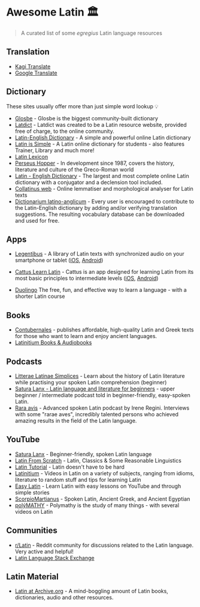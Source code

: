 # Awesome Latin 🏛️

> A curated list of some *egregius* Latin language resources

## Translation 

- [Kagi Translate](https://translate.kagi.com/)
- [Google Translate](https://translate.google.com/)

## Dictionary

These sites usually offer more than just simple word lookup 💡

- [Glosbe](https://glosbe.com/en/la) - Glosbe is the biggest community-built dictionary
- [Latdict](https://www.latin-dictionary.net/) - Latdict was created to be a Latin resource website, provided free of charge, to the online community.
- [Latin-English Dictionary](https://www.latin-english.com/) - A simple and powerful online Latin dictionary
- [Latin is Simple](https://www.latin-is-simple.com/en/) - A Latin online dictionary for students - also features Trainer, Library and much more!
- [Latin Lexicon](https://latinlexicon.org/search_english.php)
- [Perseus Hopper](https://www.perseus.tufts.edu/hopper/) - In development since 1987, covers the history, literature and culture of the Greco-Roman world
- [Latin - English Dictionary](https://www.online-latin-dictionary.com/) - The largest and most complete online Latin dictionary with a conjugator and a declension tool included.
- [Collatinus web](https://outils.biblissima.fr/en/collatinus-web/index.php) - Online lemmatiser and morphological analyser for Latin texts
- [Dictionarium latino-anglicum](https://la-en.dict.cc/) - Every user is encouraged to contribute to the Latin-English dictionary by adding and/or verifying translation suggestions. The resulting vocabulary database can be downloaded and used for free.

## Apps

- [Legentibus](https://latinitium.com/legentibus) - A library of Latin texts with synchronized audio on your smartphone or tablet ([iOS](https://apps.apple.com/us/app/legentibus-learn-latin/id1545335612#?platform=iphone), [Android](https://play.google.com/store/apps/details?id=app.legentibus.shelf)) 

- [Cattus Learn Latin](https://cattus.app/) - Cattus is an app designed for learning Latin from its most basic principles to intermediate levels ([iOS](https://apps.apple.com/gb/app/cattus-learn-latin/id1549661920), [Android](https://play.google.com/store/apps/details?id=com.cattuslatin.cattus_app&hl=en-US))

- [Duolingo](https://www.duolingo.com/) The free, fun, and effective way to learn a language - with a shorter Latin course

## Books

- [Contubernales](https://contubernalesbooks.com/) - publishes affordable, high-quality Latin and Greek texts for those who want to learn and enjoy ancient languages.
- [Latinitium Books & Audiobooks](https://store.latinitium.com/) 

## Podcasts

- [Litterae Latinae Simplices](https://podcasters.spotify.com/pod/show/litterae-latinae) - Learn about the history of Latin literature while practising your spoken Latin comprehension (beginner)
- [Satura Lanx - Latin language and literature for beginners](https://podcasters.spotify.com/pod/show/satura-lanx) - upper beginner / intermediate podcast told in beginner-friendly, easy-spoken Latin.
- [Rara avis](https://podcasters.spotify.com/pod/show/rara-avis-podcast) - Advanced spoken Latin podcast by Irene Regini. Interviews with some "rarae aves", incredibly talented persons who achieved amazing results in the field of the Latin language.

## YouTube

- [Satura Lanx](https://www.youtube.com/@SaturaLanx) - Beginner-friendly, spoken Latin language
- [Latin From Scratch](https://www.youtube.com/@latinfromscratch) - Latin, Classics & Some Reasonable Linguistics
- [Latin Tutorial](https://www.youtube.com/@latintutorial/) - Latin doesn't have to be hard
- [Latinitium](https://www.youtube.com/@Latinitium) - Videos in Latin on a variety of subjects, ranging from idioms, literature to random stuff and tips for learning Latin
- [Easy Latin](https://www.youtube.com/@EasyLatin) - Learn Latin with easy lessons on YouTube and through simple stories
- [ScorpioMartianus](https://www.youtube.com/@ScorpioMartianus) - Spoken Latin, Ancient Greek, and Ancient Egyptian
- [polýMATHY](https://www.youtube.com/@polyMATHY_Luke) - Polymathy is the study of many things - with several videos on Latin

## Communities

- [r/Latin](https://www.reddit.com/r/latin/) - Reddit community for discussions related to the Latin language. Very active and helpful!
- [Latin Language Stack Exchange](https://latin.stackexchange.com/)

## Latin Material

- [Latin at Archive.org](https://archive.org/search?query=%28language%3Alat+OR+language%3A%22Latin%22%29) - A mind-boggling amount of Latin books, dictionaries, audio and other resources.
